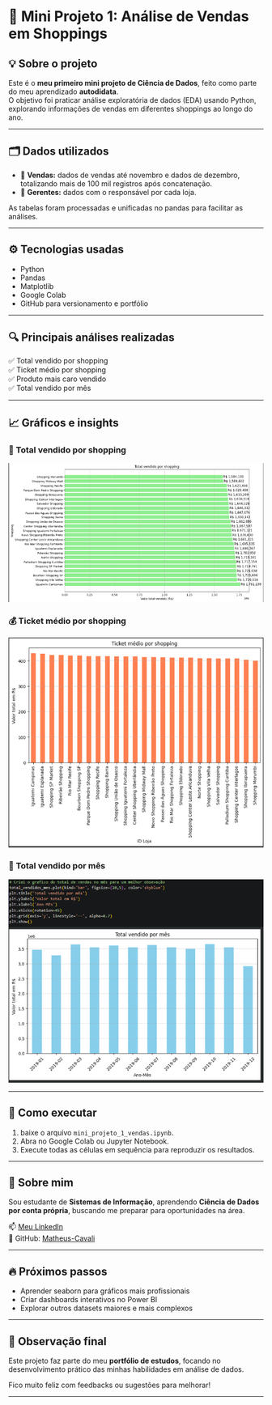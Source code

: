 # 🛒 Mini Projeto 1: Análise de Vendas em Shoppings

## 💡 Sobre o projeto

Este é o **meu primeiro mini projeto de Ciência de Dados**, feito como parte do meu aprendizado **autodidata**.  
O objetivo foi praticar análise exploratória de dados (EDA) usando Python, explorando informações de vendas em diferentes shoppings ao longo do ano.

---

## 🗂️ Dados utilizados

- 📁 **Vendas:** dados de vendas até novembro e dados de dezembro, totalizando mais de 100 mil registros após concatenação.
- 📁 **Gerentes:** dados com o responsável por cada loja.

As tabelas foram processadas e unificadas no pandas para facilitar as análises.

---

## ⚙️ Tecnologias usadas

- Python
- Pandas
- Matplotlib
- Google Colab
- GitHub para versionamento e portfólio

---

## 🔍 Principais análises realizadas

✅ Total vendido por shopping  
✅ Ticket médio por shopping  
✅ Produto mais caro vendido  
✅ Total vendido por mês

---

## 📈 Gráficos e insights

### 🏬 Total vendido por shopping
![Total vendido](Vendas_shopping/grafico_total_vendas_shopping/image.png)

### 💰 Ticket médio por shopping
![Ticket médio](grafico_ticket_medio_shopping/image.png)

### 📅 Total vendido por mês
![Total por mês](Vendas_shopping/grafico_total_vendas_mes/image.png)

---

## 🚀 Como executar

1. baixe o arquivo `mini_projeto_1_vendas.ipynb`.
2. Abra no Google Colab ou Jupyter Notebook.
3. Execute todas as células em sequência para reproduzir os resultados.

---

## 🙋 Sobre mim

Sou estudante de **Sistemas de Informação**, aprendendo **Ciência de Dados por conta própria**, buscando me preparar para oportunidades na área.

📫 [Meu LinkedIn](https://www.linkedin.com/in/matheus-cavali-2b6306348)  
📌 GitHub: [Matheus-Cavali](https://github.com/Matheus-Cavali)

---

## 🔥 Próximos passos

- Aprender seaborn para gráficos mais profissionais
- Criar dashboards interativos no Power BI
- Explorar outros datasets maiores e mais complexos

---

## 🚀 Observação final

Este projeto faz parte do meu **portfólio de estudos**, focando no desenvolvimento prático das minhas habilidades em análise de dados.

Fico muito feliz com feedbacks ou sugestões para melhorar!

---

